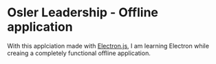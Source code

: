 # Osler Leadership - Offline application

With this applciation made with [Electron.js](https://electronjs.org), I am learning Electron while creaing a completely functional offline application.
